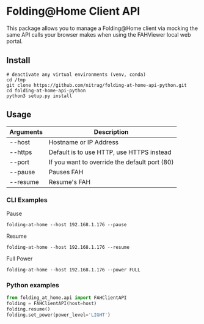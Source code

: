 # Folding@Home Client API
This package allows you to manage a Folding@Home client via mocking the same API
calls your browser makes when using the FAHViewer local web portal.
## Install

```env
# deactivate any virtual environments (venv, conda)
cd /tmp
git clone https://github.com/nitrag/folding-at-home-api-python.git
cd folding-at-home-api-python
python3 setup.py install
```

## Usage

| Arguments 	| Description                                   	|
|-----------	|-----------------------------------------------	|
| --host    	| Hostname or IP Address                        	| 
| --https    	| Default is to use HTTP, use HTTPS instead     	| 
| --port    	| If you want to override the default port (80) 	| 
| --pause   	| Pauses FAH                                    	| 
| --resume  	| Resume's FAH                                  	| 

### CLI Examples

Pause
```
folding-at-home --host 192.168.1.176 --pause 
```
Resume
```
folding-at-home --host 192.168.1.176 --resume 
```
Full Power
```
folding-at-home --host 192.168.1.176 --power FULL 
```

### Python examples

```.py
from folding_at_home.api import FAHClientAPI
folding = FAHClientAPI(host=host)
folding.resume()
folding.set_power(power_level='LIGHT')
```